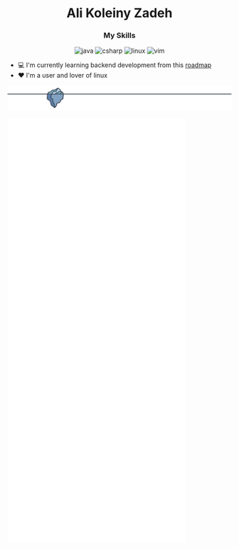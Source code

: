 <h1 align="center">Ali Koleiny Zadeh</h1>
<h3 align="center">My Skills</h3>
<p align="center">
  <img src="https://cdn.jsdelivr.net/gh/devicons/devicon/icons/java/java-original-wordmark.svg" alt="java" width="70" />
  <img src="https://cdn.jsdelivr.net/gh/devicons/devicon/icons/csharp/csharp-line.svg" alt="csharp" width="70" />
  <img src="https://cdn.jsdelivr.net/gh/devicons/devicon/icons/linux/linux-original.svg" alt="linux" width="70" />
  <img src="https://cdn.jsdelivr.net/gh/devicons/devicon/icons/vim/vim-original.svg" alt="vim" width="70" />
</p>

- 💻 I'm currently learning backend development from this [roadmap](https://roadmap.sh/backend)
- ❤️ I'm a user and lover of linux

![footer-separator](https://raw.githubusercontent.com/alikzalikz/alikzalikz/2ed2f7fb87fc0179c9f811b1e1151e0f15a217d4/repository-footer-separator.svg?sanitize=true)

<img align="left" src="https://github.com/alikzalikz/alikzalikz/blob/main/content/github-metrics-01.svg" alt="GitHub Metrics 01" width="400px" />
<img align="left" src="https://github.com/alikzalikz/alikzalikz/blob/main/content/github-metrics-02.svg" alt="GitHub Metrics 02" width="400px" />
